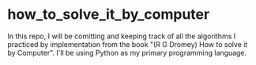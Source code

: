 # how_to_solve_it_by_computer
In this repo, I will be comitting and keeping track of all the algorithms I practiced by implementation from the book "(R G Dromey) How to solve it by Computer". 
I'll be using Python as my primary programming language.
